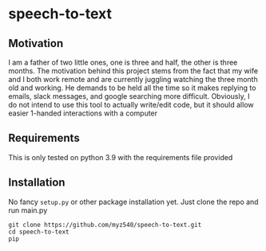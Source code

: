 # speech-to-text

## Motivation

I am a father of two little ones, one is three and half, the other is three months. The motivation behind this project stems from the fact that my wife and I both work remote and are currently juggling watching the three month old and working. He demands to be held all the time so it makes replying to emails, slack messages, and google searching more difficult. Obviously, I do not intend to use this tool to actually write/edit code, but it should allow easier 1-handed interactions with a computer

## Requirements

This is only tested on python 3.9 with the requirements file provided

## Installation

No fancy `setup.py` or other package installation yet. Just clone the repo and run main.py

```shell
git clone https://github.com/myz540/speech-to-text.git
cd speech-to-text
pip
```